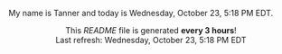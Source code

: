 My name is Tanner and today is Wednesday, October 23, 5:18 PM EDT.

<p align="center">This <i>README</i> file is generated <b>every 3 hours</b>!</br>Last refresh: Wednesday, October 23, 5:18 PM EDT<br /></p>
